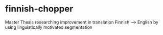 # finnish-chopper
Master Thesis researching improvement in translation Finnish --> English by using linguistically motivated segmentation
